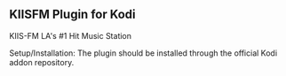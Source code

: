 KIISFM Plugin for Kodi
-------------------------------------------

KIIS-FM LA's #1 Hit Music Station

Setup/Installation: 
The plugin should be installed through the official Kodi addon repository.

